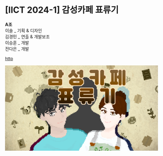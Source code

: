 # [IICT 2024-1] 감성카페 표류기

**A조**&nbsp;&nbsp;&nbsp;&nbsp;  
이솔 _ 기획 & 디자인&nbsp;&nbsp;&nbsp;&nbsp;  
김경민 _ 연출 & 개발보조&nbsp;&nbsp;&nbsp;&nbsp;  
이승훈 _ 개발&nbsp;&nbsp;&nbsp;&nbsp;  
전다은 _ 개발&nbsp;&nbsp;&nbsp;&nbsp;  

[http](https://github.com/rottingpotato/gamsungCafe_lastVer/)

![Alt text](/(assets)common_bg_items/opening_title.png)
